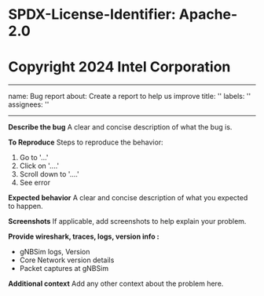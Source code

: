 # SPDX-License-Identifier: Apache-2.0
# Copyright 2024 Intel Corporation

---
name: Bug report
about: Create a report to help us improve
title: ''
labels: ''
assignees: ''

---

**Describe the bug**
A clear and concise description of what the bug is.

**To Reproduce**
Steps to reproduce the behavior:
1. Go to '...'
2. Click on '....'
3. Scroll down to '....'
4. See error

**Expected behavior**
A clear and concise description of what you expected to happen.

**Screenshots**
If applicable, add screenshots to help explain your problem.

**Provide wireshark, traces, logs, version info :**
 - gNBSim logs, Version
 - Core Network version details
 - Packet captures at gNBSim

**Additional context**
Add any other context about the problem here.

